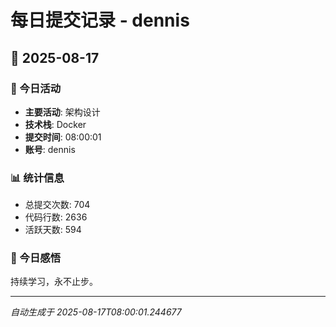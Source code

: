 # 每日提交记录 - dennis

## 📅 2025-08-17

### 🎯 今日活动
- **主要活动**: 架构设计
- **技术栈**: Docker
- **提交时间**: 08:00:01
- **账号**: dennis

### 📊 统计信息
- 总提交次数: 704
- 代码行数: 2636
- 活跃天数: 594

### 💭 今日感悟
持续学习，永不止步。

---
*自动生成于 2025-08-17T08:00:01.244677*

